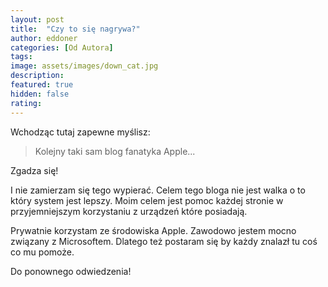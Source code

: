 ```yaml
---
layout: post
title:  "Czy to się nagrywa?"
author: eddoner
categories: [Od Autora]
tags:
image: assets/images/down_cat.jpg
description:
featured: true
hidden: false
rating:
---
```


Wchodząc tutaj zapewne myślisz:

> Kolejny taki sam blog fanatyka Apple...

Zgadza się!

I nie zamierzam się tego wypierać. Celem tego bloga nie jest walka o to który system jest lepszy. Moim celem jest pomoc każdej stronie w przyjemniejszym korzystaniu z urządzeń które posiadają.

Prywatnie korzystam ze środowiska Apple. Zawodowo jestem mocno związany z Microsoftem. Dlatego też postaram się by każdy znalazł tu coś co mu pomoże.

Do ponownego odwiedzenia!
